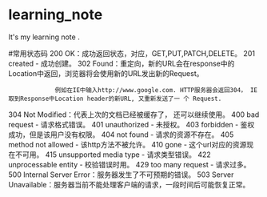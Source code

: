# learning_note
It's my learning note .


#常用状态码
200 OK：成功返回状态，对应，GET,PUT,PATCH,DELETE。
201 created  - 成功创建。
302 Found：重定向，新的URL会在response中的Location中返回，浏览器将会使用新的URL发出新的Request。

                 例如在IE中输入http://www.google.com. HTTP服务器会返回304， IE取到Response中Location header的新URL, 又重新发送了一 个 Request.
304 Not Modified：代表上次的文档已经被缓存了， 还可以继续使用。
400 bad request   - 请求格式错误。
401 unauthorized   - 未授权。
403 forbidden   - 鉴权成功，但是该用户没有权限。
404 not found - 请求的资源不存在。
405 method not allowed - 该http方法不被允许。
410 gone - 这个url对应的资源现在不可用。
415 unsupported media type - 请求类型错误。
422 unprocessable entity - 校验错误时用。
429 too many request - 请求过多。
500 Internal Server Error：服务器发生了不可预期的错误。
503 Server Unavailable：服务器当前不能处理客户端的请求，一段时间后可能恢复正常。
